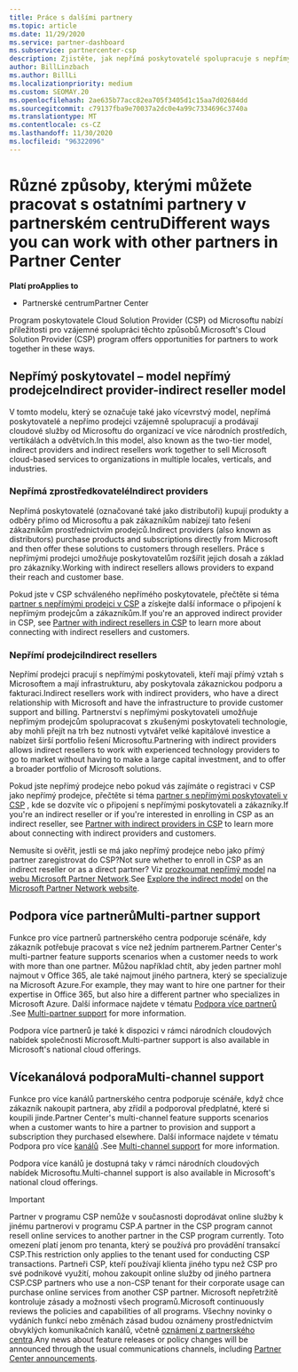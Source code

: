 ```yaml
---
title: Práce s dalšími partnery
ms.topic: article
ms.date: 11/29/2020
ms.service: partner-dashboard
ms.subservice: partnercenter-csp
description: Zjistěte, jak nepřímá poskytovatelé spolupracuje s nepřímými prodejci v programu Cloud Solution Provider (CSP) a určete, která role je pro vás nejvhodnější.
author: BillLinzbach
ms.author: BillLi
ms.localizationpriority: medium
ms.custom: SEOMAY.20
ms.openlocfilehash: 2ae635b77acc82ea705f3405d1c15aa7d02684dd
ms.sourcegitcommit: c79137fba9e70037a2dc0e4a99c7334696c3740a
ms.translationtype: MT
ms.contentlocale: cs-CZ
ms.lasthandoff: 11/30/2020
ms.locfileid: "96322096"
---
```

# <a name="different-ways-you-can-work-with-other-partners-in-partner-center"></a><span data-ttu-id="bff50-103">Různé způsoby, kterými můžete pracovat s ostatními partnery v partnerském centru</span><span class="sxs-lookup"><span data-stu-id="bff50-103">Different ways you can work with other partners in Partner Center</span></span>

<span data-ttu-id="bff50-104">**Platí pro**</span><span class="sxs-lookup"><span data-stu-id="bff50-104">**Applies to**</span></span>

- <span data-ttu-id="bff50-105">Partnerské centrum</span><span class="sxs-lookup"><span data-stu-id="bff50-105">Partner Center</span></span>

<span data-ttu-id="bff50-106">Program poskytovatele Cloud Solution Provider (CSP) od Microsoftu nabízí příležitosti pro vzájemné spolupráci těchto způsobů.</span><span class="sxs-lookup"><span data-stu-id="bff50-106">Microsoft's Cloud Solution Provider (CSP) program offers opportunities for partners to work together in these ways.</span></span>

## <a name="indirect-provider-indirect-reseller-model"></a><span data-ttu-id="bff50-107">Nepřímý poskytovatel – model nepřímý prodejce</span><span class="sxs-lookup"><span data-stu-id="bff50-107">Indirect provider-indirect reseller model</span></span>

<span data-ttu-id="bff50-108">V tomto modelu, který se označuje také jako vícevrstvý model, nepřímá poskytovatelé a nepřímo prodejci vzájemně spolupracují a prodávají cloudové služby od Microsoftu do organizací ve více národních prostředích, vertikálách a odvětvích.</span><span class="sxs-lookup"><span data-stu-id="bff50-108">In this model, also known as the two-tier model, indirect providers and indirect resellers work together to sell Microsoft cloud-based services to organizations in multiple locales, verticals, and industries.</span></span>

### <a name="indirect-providers"></a><span data-ttu-id="bff50-109">Nepřímá zprostředkovatelé</span><span class="sxs-lookup"><span data-stu-id="bff50-109">Indirect providers</span></span>

<span data-ttu-id="bff50-110">Nepřímá poskytovatelé (označované také jako distributoři) kupují produkty a odběry přímo od Microsoftu a pak zákazníkům nabízejí tato řešení zákazníkům prostřednictvím prodejců.</span><span class="sxs-lookup"><span data-stu-id="bff50-110">Indirect providers (also known as distributors) purchase products and subscriptions directly from Microsoft and then offer these solutions to customers through resellers.</span></span> <span data-ttu-id="bff50-111">Práce s nepřímými prodejci umožňuje poskytovatelům rozšířit jejich dosah a základ pro zákazníky.</span><span class="sxs-lookup"><span data-stu-id="bff50-111">Working with indirect resellers allows providers to expand their reach and customer base.</span></span>

<span data-ttu-id="bff50-112">Pokud jste v CSP schváleného nepřímého poskytovatele, přečtěte si téma [partner s nepřímými prodejci v CSP](indirect-provider-tasks-in-partner-center.md) a získejte další informace o připojení k nepřímým prodejcům a zákazníkům.</span><span class="sxs-lookup"><span data-stu-id="bff50-112">If you're an approved indirect provider in CSP, see [Partner with indirect resellers in CSP](indirect-provider-tasks-in-partner-center.md) to learn more about connecting with indirect resellers and customers.</span></span>

### <a name="indirect-resellers"></a><span data-ttu-id="bff50-113">Nepřímí prodejci</span><span class="sxs-lookup"><span data-stu-id="bff50-113">Indirect resellers</span></span>

<span data-ttu-id="bff50-114">Nepřímí prodejci pracují s nepřímými poskytovateli, kteří mají přímý vztah s Microsoftem a mají infrastrukturu, aby poskytovala zákaznickou podporu a fakturaci.</span><span class="sxs-lookup"><span data-stu-id="bff50-114">Indirect resellers work with indirect providers, who have a direct relationship with Microsoft and have the infrastructure to provide customer support and billing.</span></span> <span data-ttu-id="bff50-115">Partnerství s nepřímými poskytovateli umožňuje nepřímým prodejcům spolupracovat s zkušenými poskytovateli technologie, aby mohli přejít na trh bez nutnosti vytvářet velké kapitálové investice a nabízet širší portfolio řešení Microsoftu.</span><span class="sxs-lookup"><span data-stu-id="bff50-115">Partnering with indirect providers allows indirect resellers to work with experienced technology providers to go to market without having to make a large capital investment, and to offer a broader portfolio of Microsoft solutions.</span></span>

<span data-ttu-id="bff50-116">Pokud jste nepřímý prodejce nebo pokud vás zajímáte o registraci v CSP jako nepřímý prodejce, přečtěte si téma [partner s nepřímými poskytovateli v CSP](indirect-reseller-tasks-in-partner-center.md) , kde se dozvíte víc o připojení s nepřímými poskytovateli a zákazníky.</span><span class="sxs-lookup"><span data-stu-id="bff50-116">If you're an indirect reseller or if you're interested in enrolling in CSP as an indirect reseller, see [Partner with indirect providers in CSP](indirect-reseller-tasks-in-partner-center.md) to learn more about connecting with indirect providers and customers.</span></span>

<span data-ttu-id="bff50-117">Nemusíte si ověřit, jestli se má jako nepřímý prodejce nebo jako přímý partner zaregistrovat do CSP?</span><span class="sxs-lookup"><span data-stu-id="bff50-117">Not sure whether to enroll in CSP as an indirect reseller or as a direct partner?</span></span> <span data-ttu-id="bff50-118">Viz [prozkoumat nepřímý model](https://partner.microsoft.com/cloud-solution-provider/indirect) na [webu Microsoft Partner Network](https://partner.microsoft.com).</span><span class="sxs-lookup"><span data-stu-id="bff50-118">See [Explore the indirect model](https://partner.microsoft.com/cloud-solution-provider/indirect) on the [Microsoft Partner Network website](https://partner.microsoft.com).</span></span>

## <a name="multi-partner-support"></a><span data-ttu-id="bff50-119">Podpora více partnerů</span><span class="sxs-lookup"><span data-stu-id="bff50-119">Multi-partner support</span></span>

<span data-ttu-id="bff50-120">Funkce pro více partnerů partnerského centra podporuje scénáře, kdy zákazník potřebuje pracovat s více než jedním partnerem.</span><span class="sxs-lookup"><span data-stu-id="bff50-120">Partner Center's multi-partner feature supports scenarios when a customer needs to work with more than one partner.</span></span> <span data-ttu-id="bff50-121">Můžou například chtít, aby jeden partner mohl najmout v Office 365, ale také najmout jiného partnera, který se specializuje na Microsoft Azure.</span><span class="sxs-lookup"><span data-stu-id="bff50-121">For example, they may want to hire one partner for their expertise in Office 365, but also hire a different partner who specializes in Microsoft Azure.</span></span> <span data-ttu-id="bff50-122">Další informace najdete v tématu [Podpora více partnerů](multipartner.md) .</span><span class="sxs-lookup"><span data-stu-id="bff50-122">See [Multi-partner support](multipartner.md) for more information.</span></span>

<span data-ttu-id="bff50-123">Podpora více partnerů je také k dispozici v rámci národních cloudových nabídek společnosti Microsoft.</span><span class="sxs-lookup"><span data-stu-id="bff50-123">Multi-partner support is also available in Microsoft's national cloud offerings.</span></span>

## <a name="multi-channel-support"></a><span data-ttu-id="bff50-124">Vícekanálová podpora</span><span class="sxs-lookup"><span data-stu-id="bff50-124">Multi-channel support</span></span>

<span data-ttu-id="bff50-125">Funkce pro více kanálů partnerského centra podporuje scénáře, když chce zákazník nakoupit partnera, aby zřídil a podporoval předplatné, které si koupili jinde.</span><span class="sxs-lookup"><span data-stu-id="bff50-125">Partner Center's multi-channel feature supports scenarios when a customer wants to hire a partner to provision and support a subscription they purchased elsewhere.</span></span> <span data-ttu-id="bff50-126">Další informace najdete v tématu Podpora pro více [kanálů](multichannel.md) .</span><span class="sxs-lookup"><span data-stu-id="bff50-126">See [Multi-channel support](multichannel.md) for more information.</span></span>

<span data-ttu-id="bff50-127">Podpora více kanálů je dostupná taky v rámci národních cloudových nabídek Microsoftu.</span><span class="sxs-lookup"><span data-stu-id="bff50-127">Multi-channel support is also available in Microsoft's national cloud offerings.</span></span>

> [!IMPORTANT]  
> <span data-ttu-id="bff50-128">Partner v programu CSP nemůže v současnosti doprodávat online služby k jinému partnerovi v programu CSP.</span><span class="sxs-lookup"><span data-stu-id="bff50-128">A partner in the CSP program cannot resell online services to another partner in the CSP program currently.</span></span> <span data-ttu-id="bff50-129">Toto omezení platí jenom pro tenanta, který se používá pro provádění transakcí CSP.</span><span class="sxs-lookup"><span data-stu-id="bff50-129">This restriction only applies to the tenant used for conducting CSP transactions.</span></span> <span data-ttu-id="bff50-130">Partneři CSP, kteří používají klienta jiného typu než CSP pro své podnikové využití, mohou zakoupit online služby od jiného partnera CSP.</span><span class="sxs-lookup"><span data-stu-id="bff50-130">CSP partners who use a non-CSP tenant for their corporate usage can purchase online services from another CSP partner.</span></span> <span data-ttu-id="bff50-131">Microsoft nepřetržitě kontroluje zásady a možnosti všech programů.</span><span class="sxs-lookup"><span data-stu-id="bff50-131">Microsoft continuously reviews the policies and capabilities of all programs.</span></span> <span data-ttu-id="bff50-132">Všechny novinky o vydáních funkcí nebo změnách zásad budou oznámeny prostřednictvím obvyklých komunikačních kanálů, včetně [oznámení z partnerského centra](announcements/index.md).</span><span class="sxs-lookup"><span data-stu-id="bff50-132">Any news about feature releases or policy changes will be announced through the usual communications channels, including [Partner Center announcements](announcements/index.md).</span></span>
